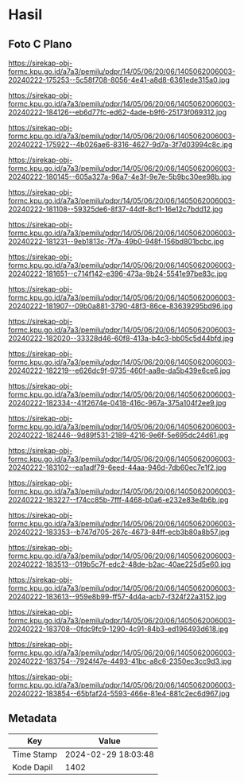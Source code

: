 # Hasil

## Foto C Plano

https://sirekap-obj-formc.kpu.go.id/a7a3/pemilu/pdpr/14/05/06/20/06/1405062006003-20240222-175253--5c58f708-8056-4e41-a8d8-6361ede315a0.jpg

https://sirekap-obj-formc.kpu.go.id/a7a3/pemilu/pdpr/14/05/06/20/06/1405062006003-20240222-184126--eb6d77fc-ed62-4ade-b9f6-25173f069312.jpg

https://sirekap-obj-formc.kpu.go.id/a7a3/pemilu/pdpr/14/05/06/20/06/1405062006003-20240222-175922--4b026ae6-8316-4627-9d7a-3f7d03994c8c.jpg

https://sirekap-obj-formc.kpu.go.id/a7a3/pemilu/pdpr/14/05/06/20/06/1405062006003-20240222-180145--605a327a-96a7-4e3f-9e7e-5b9bc30ee98b.jpg

https://sirekap-obj-formc.kpu.go.id/a7a3/pemilu/pdpr/14/05/06/20/06/1405062006003-20240222-181108--59325de6-8f37-44df-8cf1-16e12c7bdd12.jpg

https://sirekap-obj-formc.kpu.go.id/a7a3/pemilu/pdpr/14/05/06/20/06/1405062006003-20240222-181231--9eb1813c-7f7a-49b0-948f-156bd801bcbc.jpg

https://sirekap-obj-formc.kpu.go.id/a7a3/pemilu/pdpr/14/05/06/20/06/1405062006003-20240222-181651--c714f142-e396-473a-9b24-5541e97be83c.jpg

https://sirekap-obj-formc.kpu.go.id/a7a3/pemilu/pdpr/14/05/06/20/06/1405062006003-20240222-181907--09b0a881-3790-48f3-86ce-83639295bd96.jpg

https://sirekap-obj-formc.kpu.go.id/a7a3/pemilu/pdpr/14/05/06/20/06/1405062006003-20240222-182020--33328d46-60f8-413a-b4c3-bb05c5d44bfd.jpg

https://sirekap-obj-formc.kpu.go.id/a7a3/pemilu/pdpr/14/05/06/20/06/1405062006003-20240222-182219--e626dc9f-9735-460f-aa8e-da5b439e6ce6.jpg

https://sirekap-obj-formc.kpu.go.id/a7a3/pemilu/pdpr/14/05/06/20/06/1405062006003-20240222-182334--41f2674e-0418-416c-967a-375a104f2ee9.jpg

https://sirekap-obj-formc.kpu.go.id/a7a3/pemilu/pdpr/14/05/06/20/06/1405062006003-20240222-182446--9d89f531-2189-4216-9e6f-5e695dc24d61.jpg

https://sirekap-obj-formc.kpu.go.id/a7a3/pemilu/pdpr/14/05/06/20/06/1405062006003-20240222-183102--ea1adf79-6eed-44aa-946d-7db60ec7e1f2.jpg

https://sirekap-obj-formc.kpu.go.id/a7a3/pemilu/pdpr/14/05/06/20/06/1405062006003-20240222-183227--f74cc85b-7fff-4468-b0a6-e232e83e4b6b.jpg

https://sirekap-obj-formc.kpu.go.id/a7a3/pemilu/pdpr/14/05/06/20/06/1405062006003-20240222-183353--b747d705-267c-4673-84ff-ecb3b80a8b57.jpg

https://sirekap-obj-formc.kpu.go.id/a7a3/pemilu/pdpr/14/05/06/20/06/1405062006003-20240222-183513--019b5c7f-edc2-48de-b2ac-40ae225d5e60.jpg

https://sirekap-obj-formc.kpu.go.id/a7a3/pemilu/pdpr/14/05/06/20/06/1405062006003-20240222-183613--959e8b99-ff57-4d4a-acb7-f324f22a3152.jpg

https://sirekap-obj-formc.kpu.go.id/a7a3/pemilu/pdpr/14/05/06/20/06/1405062006003-20240222-183708--0fdc9fc9-1290-4c91-84b3-ed196493d618.jpg

https://sirekap-obj-formc.kpu.go.id/a7a3/pemilu/pdpr/14/05/06/20/06/1405062006003-20240222-183754--7924f47e-4493-41bc-a8c6-2350ec3cc9d3.jpg

https://sirekap-obj-formc.kpu.go.id/a7a3/pemilu/pdpr/14/05/06/20/06/1405062006003-20240222-183854--65bfaf24-5593-466e-81e4-881c2ec6d967.jpg


## Metadata

| Key        | Value               |
| ---------- | ------------------- |
| Time Stamp | 2024-02-29 18:03:48 |
| Kode Dapil | 1402                |




